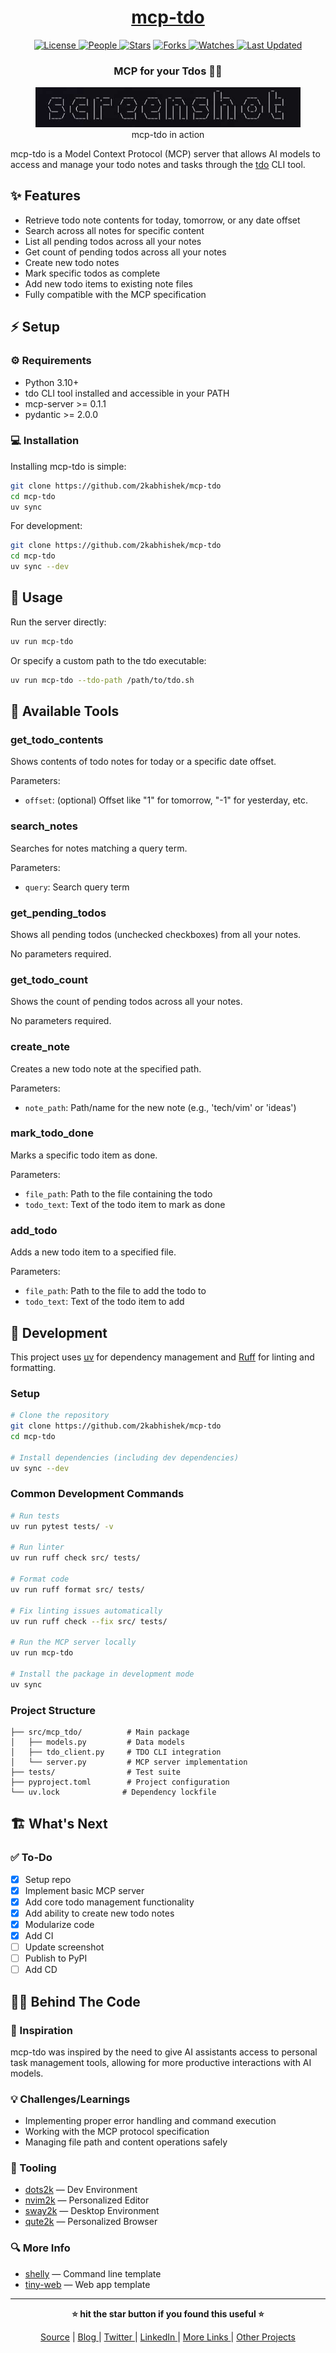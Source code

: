 <div align = "center">

<h1><a href="https://github.com/2kabhishek/mcp-tdo">mcp-tdo</a></h1>

<a href="https://github.com/2KAbhishek/mcp-tdo/blob/main/LICENSE">
<img alt="License" src="https://img.shields.io/github/license/2kabhishek/mcp-tdo?style=flat&color=eee&label="> </a>

<a href="https://github.com/2KAbhishek/mcp-tdo/graphs/contributors">
<img alt="People" src="https://img.shields.io/github/contributors/2kabhishek/mcp-tdo?style=flat&color=ffaaf2&label=People"> </a>

<a href="https://github.com/2KAbhishek/mcp-tdo/stargazers">
<img alt="Stars" src="https://img.shields.io/github/stars/2kabhishek/mcp-tdo?style=flat&color=98c379&label=Stars"></a>

<a href="https://github.com/2KAbhishek/mcp-tdo/network/members">
<img alt="Forks" src="https://img.shields.io/github/forks/2kabhishek/mcp-tdo?style=flat&color=66a8e0&label=Forks"> </a>

<a href="https://github.com/2KAbhishek/mcp-tdo/watchers">
<img alt="Watches" src="https://img.shields.io/github/watchers/2kabhishek/mcp-tdo?style=flat&color=f5d08b&label=Watches"> </a>

<a href="https://github.com/2KAbhishek/mcp-tdo/pulse">
<img alt="Last Updated" src="https://img.shields.io/github/last-commit/2kabhishek/mcp-tdo?style=flat&color=e06c75&label="> </a>

<h3>MCP for your Tdos 🤖✅</h3>

<figure>
  <img src="docs/images/screenshot.png" alt="mcp-tdo in action">
  <br/>
  <figcaption>mcp-tdo in action</figcaption>
</figure>

</div>

mcp-tdo is a Model Context Protocol (MCP) server that allows AI models to access and manage your todo notes and tasks through the [tdo](https://github.com/2kabhishek/tdo) CLI tool.

## ✨ Features

- Retrieve todo note contents for today, tomorrow, or any date offset
- Search across all notes for specific content
- List all pending todos across all your notes
- Get count of pending todos across all your notes
- Create new todo notes
- Mark specific todos as complete
- Add new todo items to existing note files
- Fully compatible with the MCP specification

## ⚡ Setup

### ⚙️ Requirements

- Python 3.10+
- tdo CLI tool installed and accessible in your PATH
- mcp-server >= 0.1.1
- pydantic >= 2.0.0

### 💻 Installation

Installing mcp-tdo is simple:

```bash
git clone https://github.com/2kabhishek/mcp-tdo
cd mcp-tdo
uv sync
```

For development:

```bash
git clone https://github.com/2kabhishek/mcp-tdo
cd mcp-tdo
uv sync --dev
```

## 🚀 Usage

Run the server directly:

```bash
uv run mcp-tdo
```

Or specify a custom path to the tdo executable:

```bash
uv run mcp-tdo --tdo-path /path/to/tdo.sh
```

## 🧩 Available Tools

### get_todo_contents

Shows contents of todo notes for today or a specific date offset.

Parameters:

- `offset`: (optional) Offset like "1" for tomorrow, "-1" for yesterday, etc.

### search_notes

Searches for notes matching a query term.

Parameters:

- `query`: Search query term

### get_pending_todos

Shows all pending todos (unchecked checkboxes) from all your notes.

No parameters required.

### get_todo_count

Shows the count of pending todos across all your notes.

No parameters required.

### create_note

Creates a new todo note at the specified path.

Parameters:

- `note_path`: Path/name for the new note (e.g., 'tech/vim' or 'ideas')

### mark_todo_done

Marks a specific todo item as done.

Parameters:

- `file_path`: Path to the file containing the todo
- `todo_text`: Text of the todo item to mark as done

### add_todo

Adds a new todo item to a specified file.

Parameters:

- `file_path`: Path to the file to add the todo to
- `todo_text`: Text of the todo item to add

## 🔧 Development

This project uses [uv](https://docs.astral.sh/uv/) for dependency management and [Ruff](https://docs.astral.sh/ruff/) for linting and formatting.

### Setup

```bash
# Clone the repository
git clone https://github.com/2kabhishek/mcp-tdo
cd mcp-tdo

# Install dependencies (including dev dependencies)
uv sync --dev
```

### Common Development Commands

```bash
# Run tests
uv run pytest tests/ -v

# Run linter
uv run ruff check src/ tests/

# Format code
uv run ruff format src/ tests/

# Fix linting issues automatically
uv run ruff check --fix src/ tests/

# Run the MCP server locally
uv run mcp-tdo

# Install the package in development mode
uv sync
```

### Project Structure

```
├── src/mcp_tdo/          # Main package
│   ├── models.py         # Data models
│   ├── tdo_client.py     # TDO CLI integration
│   └── server.py         # MCP server implementation
├── tests/                # Test suite
├── pyproject.toml        # Project configuration
└── uv.lock              # Dependency lockfile
```

## 🏗️ What's Next

### ✅ To-Do

- [x] Setup repo
- [x] Implement basic MCP server
- [x] Add core todo management functionality
- [x] Add ability to create new todo notes
- [x] Modularize code
- [x] Add CI
- [ ] Update screenshot
- [ ] Publish to PyPI
- [ ] Add CD

## 🧑‍💻 Behind The Code

### 🌈 Inspiration

mcp-tdo was inspired by the need to give AI assistants access to personal task management tools, allowing for more productive interactions with AI models.

### 💡 Challenges/Learnings

- Implementing proper error handling and command execution
- Working with the MCP protocol specification
- Managing file path and content operations safely

### 🧰 Tooling

- [dots2k](https://github.com/2kabhishek/dots2k) — Dev Environment
- [nvim2k](https://github.com/2kabhishek/nvim2k) — Personalized Editor
- [sway2k](https://github.com/2kabhishek/sway2k) — Desktop Environment
- [qute2k](https://github.com/2kabhishek/qute2k) — Personalized Browser

### 🔍 More Info

- [shelly](https://github.com/2kabhishek/shelly) — Command line template
- [tiny-web](https://github.com/2kabhishek/tiny-web) — Web app template

<hr>

<div align="center">

<strong>⭐ hit the star button if you found this useful ⭐</strong><br>

<a href="https://github.com/2KAbhishek/mcp-tdo">Source</a>
| <a href="https://2kabhishek.github.io/blog" target="_blank">Blog </a>
| <a href="https://twitter.com/2kabhishek" target="_blank">Twitter </a>
| <a href="https://linkedin.com/in/2kabhishek" target="_blank">LinkedIn </a>
| <a href="https://2kabhishek.github.io/links" target="_blank">More Links </a>
| <a href="https://2kabhishek.github.io/projects" target="_blank">Other Projects </a>

</div>

